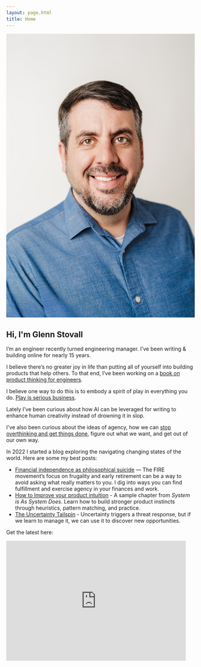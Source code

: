 ```yaml
---
layout: page.html
title: Home
---
```


<p style="text-align:center;">
  <img src="/assets/images/headshot.jpg" alt="Glenn Stovall headshot" class="home-headshot" />
</p>

## Hi, I'm Glenn Stovall
I’m an engineer recently turned engineering manager. I’ve been writing & building online for nearly 15 years.

I believe there’s no greater joy in life than putting all of yourself into building products that help others. To that end, I’ve been working on a [book on product thinking for engineers](https://www.statetransition.co/p/why-im-writing-a-book-for-engineers).

I believe one way to do this is to embody a spirit of play in everything you do. [Play is serious business](https://www.statetransition.co/p/play-is-serious-business).

Lately I’ve been curious about how AI can be leveraged for writing to enhance human creativity instead of drowning it in slop. 

I've also been curious about the ideas of agency, how we can [stop overthinking and get things done](https://www.statetransition.co/p/my-leeroy-jenkins-year), figure out what we want, and get out of our own way. 

In 2022 I started a blog exploring the navigating changing states of the world. Here are some my best posts:

- [Financial independence as philosophical suicide](https://www.statetransition.co/p/financial-independence-as-philosophical) — The FIRE movement’s focus on frugality and early retirement can be a way to avoid asking what really matters to you. I dig into ways you can find fulfillment and exercise agency in your finances and work.
- [How to Improve your product intuition](https://www.statetransition.co/p/how-to-improve-your-product-intuition) - A sample chapter from *System is As System Does*. Learn how to build stronger product instincts through heuristics, pattern matching, and practice.
- [The Uncertainty Tailspin](https://www.statetransition.co/p/the-uncertainty-tailspin) - Uncertainty triggers a threat response, but if we learn to manage it, we can use it to discover new opportunities.

Get the latest here:

<iframe src="https://www.statetransition.co/embed" width="480" height="320" style="border:0px solid #fffff8; background:#fffff8;" frameborder="0" scrolling="no"></iframe>
